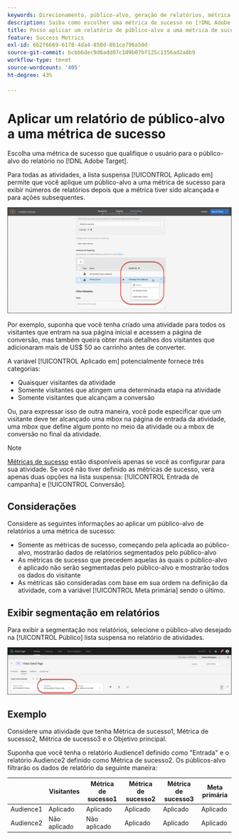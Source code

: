 ```yaml
---
keywords: Direcionamento, público-alvo, geração de relatórios, métrica de sucesso
description: Saiba como escolher uma métrica de sucesso no [!DNL Adobe Target] que qualifica o usuário para o público-alvo do relatório.
title: Posso aplicar um relatório de público-alvo a uma métrica de sucesso?
feature: Success Metrics
exl-id: 6b2f6669-6178-4da4-850d-8b1ce796a50d
source-git-commit: bcbb6dec9d6add07c109b07bf125c1356ad2a8b9
workflow-type: tm+mt
source-wordcount: '405'
ht-degree: 43%

---
```


# Aplicar um relatório de público-alvo a uma métrica de sucesso

Escolha uma métrica de sucesso que qualifique o usuário para o público-alvo do relatório no [!DNL Adobe Target].

Para todas as atividades, a lista suspensa [!UICONTROL Aplicado em] permite que você aplique um público-alvo a uma métrica de sucesso para exibir números de relatórios depois que a métrica tiver sido alcançada e para ações subsequentes.

![imagem success_metric](assets/success_metric.png)

Por exemplo, suponha que você tenha criado uma atividade para todos os visitantes que entram na sua página inicial e acessem a página de conversão, mas também queira obter mais detalhes dos visitantes que adicionaram mais de US$ 50 ao carrinho antes de converter.

A variável [!UICONTROL Aplicado em] potencialmente fornece três categorias:

* Quaisquer visitantes da atividade
* Somente visitantes que atingem uma determinada etapa na atividade
* Somente visitantes que alcançam a conversão

Ou, para expressar isso de outra maneira, você pode especificar que um visitante deve ter alcançado uma mbox na página de entrada da atividade, uma mbox que define algum ponto no meio da atividade ou a mbox de conversão no final da atividade.

>[!NOTE]
>
>[Métricas de sucesso](/help/main/c-activities/r-success-metrics/success-metrics.md#reference_D011575C85DA48E989A244593D9B9924) estão disponíveis apenas se você as configurar para sua atividade. Se você não tiver definido as métricas de sucesso, verá apenas duas opções na lista suspensa: [!UICONTROL Entrada de campanha] e [!UICONTROL Conversão].


## Considerações

Considere as seguintes informações ao aplicar um público-alvo de relatórios a uma métrica de sucesso:

* Somente as métricas de sucesso, começando pela aplicada ao público-alvo, mostrarão dados de relatórios segmentados pelo público-alvo
* As métricas de sucesso que precedem aquelas às quais o público-alvo é aplicado não serão segmentadas pelo público-alvo e mostrarão todos os dados do visitante
* As métricas são consideradas com base em sua ordem na definição da atividade, com a variável [!UICONTROL Meta primária] sendo o último.

## Exibir segmentação em relatórios

Para exibir a segmentação nos relatórios, selecione o público-alvo desejado na [!UICONTROL Público] lista suspensa no relatório de atividades.

![imagem reporting_audience_dropdown](assets/reporting_audience_dropdown.png)

## Exemplo

Considere uma atividade que tenha Métrica de sucesso1, Métrica de sucesso2, Métrica de sucesso3 e o Objetivo principal.

Suponha que você tenha o relatório Audience1 definido como &quot;Entrada&quot; e o relatório Audience2 definido como Métrica de sucesso2. Os públicos-alvo filtrarão os dados de relatório da seguinte maneira:

|  | Visitantes | Métrica de sucesso1 | Métrica de sucesso2 | Métrica de sucesso3 | Meta primária |
| --- | --- | --- | --- | --- | --- |
| Audience1 | Aplicado | Aplicado | Aplicado | Aplicado | Aplicado |
| Audience2 | Não aplicado | Não aplicado | Aplicado | Aplicado | Aplicado |
